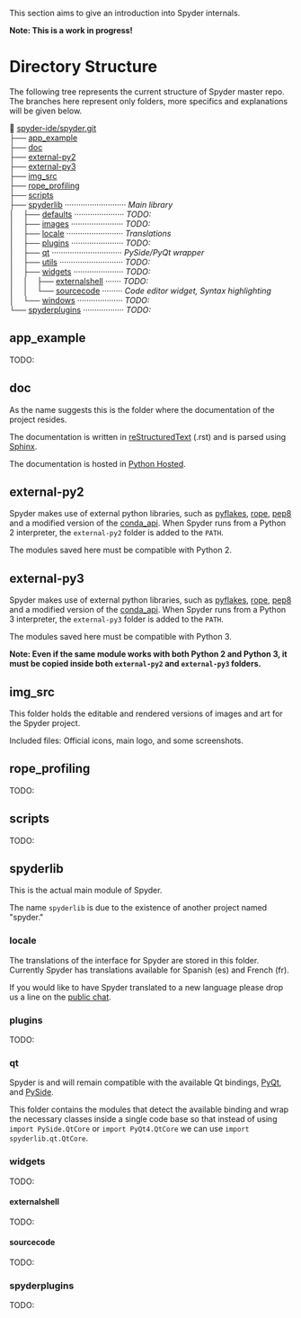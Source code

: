 This section aims to give an introduction into Spyder internals.

**Note: This is a work in progress!**

# Directory Structure

The following tree represents the current structure of Spyder master repo. The branches here represent only folders, more specifics and explanations will be given below.


:open_file_folder: [spyder-ide/spyder.git](https://github.com/spyder-ide/spyder)       <br>
├── [app_example](#app_example)                                                        <br>
├── [doc](#doc)                                                                        <br>
├── [external-py2](#external-py2)                                                      <br>
├── [external-py3](external-py3)                                                       <br>
├── [img_src](#img_src)                                                                <br>
├── [rope_profiling](#rope_profiling)                                                  <br>
├── [scripts](#scripts)                                                                <br>
├── [spyderlib](#spyderlib) ··························· *Main library*                               <br>
│&nbsp;&nbsp;&nbsp;&nbsp;├── [defaults](#defaults) ······················ *TODO:*                    <br>
│&nbsp;&nbsp;&nbsp;&nbsp;├── [images](#images) ······················· *TODO:*                       <br>
│&nbsp;&nbsp;&nbsp;&nbsp;├── [locale](#locale) ························· *Translations*              <br>
│&nbsp;&nbsp;&nbsp;&nbsp;├── [plugins](#plugins) ······················· *TODO:*                     <br>
│&nbsp;&nbsp;&nbsp;&nbsp;├── [qt](#qt) ······························· *PySide/PyQt wrapper*                       <br>
│&nbsp;&nbsp;&nbsp;&nbsp;├── [utils](#utils) ···························· *TODO:*                    <br>
│&nbsp;&nbsp;&nbsp;&nbsp;├── [widgets](#widgets) ······················ *TODO:*                      <br>
│&nbsp;&nbsp;&nbsp;&nbsp;│&nbsp;&nbsp;&nbsp;&nbsp;├── [externalshell](#externalshell) ······· *TODO:*<br>
│&nbsp;&nbsp;&nbsp;&nbsp;│&nbsp;&nbsp;&nbsp;&nbsp;└── [sourcecode](#sourcecode) ········· *Code editor widget, Syntax highlighting*    <br>
│&nbsp;&nbsp;&nbsp;&nbsp;└── [windows](#windows) ···················· *TODO:*                        <br>
└── [spyderplugins](#spyderplugins) ·················· *TODO:*                                       <br>

## app_example
TODO:

## doc
As the name suggests this is the folder where the documentation of the project resides. 

The documentation is written in [reStructuredText](http://docutils.sourceforge.net/rst.html) (.rst) and is parsed using [Sphinx](http://sphinx-doc.org/).

The documentation is hosted in [Python Hosted](https://pythonhosted.org/spyder/).

## external-py2
Spyder makes use of external python libraries, such as [pyflakes](https://github.com/pyflakes/pyflakes/), [rope](http://rope.sourceforge.net/), [pep8](https://github.com/jcrocholl/pep8) and a modified version of the [conda_api](https://github.com/conda/conda-api). When Spyder runs from a Python 2 interpreter, the `external-py2` folder is added to the `PATH`. 

The modules saved here must be compatible with Python 2.

## external-py3
Spyder makes use of external python libraries, such as [pyflakes](https://github.com/pyflakes/pyflakes/), [rope](http://rope.sourceforge.net/), [pep8](https://github.com/jcrocholl/pep8) and a modified version of the [conda_api](https://github.com/conda/conda-api). When Spyder runs from a Python 3 interpreter, the `external-py3` folder is added to the `PATH`. 

The modules saved here must be compatible with Python 3.

**Note: Even if the same module works with both Python 2 and Python 3, it must be copied inside both `external-py2` and `external-py3` folders.**

## img_src
This folder holds the editable and rendered versions of images and art for the Spyder project.

Included files: Official icons, main logo, and some screenshots.

## rope_profiling
TODO:

## scripts
TODO:

## spyderlib
This is the actual main module of Spyder.

The name `spyderlib` is due to the existence of another project named "spyder."

### locale 
The translations of the interface for Spyder are stored in this folder. Currently Spyder has translations available for Spanish (es) and French (fr). 

If you would like to have Spyder translated to a new language please drop us a line on the [public chat](https://gitter.im/spyder-ide/public).

### plugins
TODO:

### qt
Spyder is and will remain compatible with the available Qt bindings, [PyQt](http://www.riverbankcomputing.co.uk/software/pyqt/intro), and [PySide](http://qt-project.org/wiki/PySide).

This folder contains the modules that detect the available binding and wrap the necessary classes inside a single code base so that instead of using `import PySide.QtCore` or `import PyQt4.QtCore` we can use `import spyderlib.qt.QtCore`.
### widgets
TODO:

#### externalshell
TODO:

#### sourcecode
TODO:

### spyderplugins
TODO:
